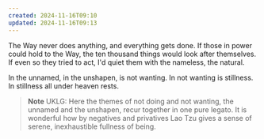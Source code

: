 ```yaml
---
created: 2024-11-16T09:10
updated: 2024-11-16T09:13
---
```



The Way never does anything,
and everything gets done.
If those in power could hold to the Way,
the ten thousand things
would look after themselves.
If even so they tried to act,
I'd quiet them with the nameless,
the natural.

In the unnamed, in the unshapen,
is not wanting.
In not wanting is stillness.
In stillness all under heaven rests.


> **Note** UKLG: Here the themes of not doing and not wanting, the unnamed and the unshapen, recur together in one pure legato. It is wonderful how by negatives and privatives Lao Tzu gives a sense of serene, inexhaustible fullness of being.


